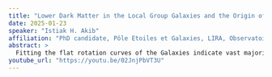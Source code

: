 ```yaml
---
title: "Lower Dark Matter in the Local Group Galaxies and the Origin of the MW Dwarfs"
date: 2025-01-23
speaker: "Istiak H. Akib"
affiliation: "PhD candidate, Pôle Etoiles et Galaxies, LIRA, Observatoire de Paris - Université PSL"
abstract: >
  Fitting the flat rotation curves of the Galaxies indicate vast majority of the matter content in the galaxies is dark matter, even higher than the cosmological estimate of 85% and giving rise to the missing baryon problem. However, these rotation curve fits assume equilibrium conditions at the disk outskirts. This is not necessarily always fulfilled since on average galaxies have gone through a major merger 6 Gyr ago. For the Milky Way, the last major merger was 9-10 Gyr ago and the disk outskirts had enough time to reasonably fulfill the equilibrium conditions. Gaia DR3 rotation curve for the MW differs significantly from a flat fit and is consistent with a Keplerian decline. This gives a mass of 2.06x10^11 M_sun, resulting in a dark matter fraction of 70%. Another estimate for the galaxy mass comes from comparing the time frame of the bulge formation and the accretion of the satellites with their binding energies. For the MW, this is in agreement with the mass from the rotation curve. Andromeda Galaxy (M31) had a recent 2-3 Gyr major merger and hence the disk outskirts are likely not in equilibrium. Hydrodynamical modeling of this merger resulting in an M31 of mass 4.5x10^11 M_sun and 68% dark matter reproduces the observational features of the M31 and especially its rotation curve. These M31 merger models indicate tidal tails coming towards the MW with significant stellar and gas particles. Part of these tails is found in agreement in the 6D space with most of the VPOS satellites including the LMC for the case of such low mass MW models. This may explain the origin of the MW's plane of satellites and is a first indication of matter exchange between these two galaxies.
youtube_url: "https://youtu.be/02JnjPbVT3U"
---
```

